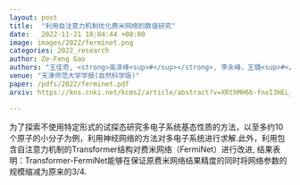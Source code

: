 ```yaml
---
layout: post
title:  "利用自注意力机制优化费米网络的数值研究"
date:   2022-11-21 18:04:44 +00:00
image: images/2022/ferminet.png
categories: 2022_research
author: Ze-Feng Gao
authors: "王佳奇, <strong>高泽峰<sup>#</sup></strong>, 李永峰，王璐<sup>#</sup>"
venue: "天津师范大学学报(自然科学版)"
paper: /pdfs/2022/ferminet.pdf
arxiv: https://kns.cnki.net/kcms2/article/abstract?v=XRthMH6b-fnxI3HELjZTq4roD-S4MIcR1ZTkESoMEt6qfoPY1KdjSHiVxRSl6VLw6yHZsEhNNVurMOW8E7rPW5mPRRu3wHvxCP51FVDLwvr59h5_YgUgTTz8bw7865ciytr2Nbox4aFyAtDjYHROEJZiHUBgbztD&uniplatform=NZKPT

---
```

为了探索不使用特定形式的试探态研究多电子系统基态性质的方法，以至多约10个原子的小分子为例，利用神经网络的方法对多电子系统进行求解.此外，利用包含自注意力机制的Transformer结构对费米网络（FermiNet）进行改进, 结果表明：Transformer-FermiNet能够在保证原费米网络结果精度的同时将网络参数的规模缩减为原来的3/4.